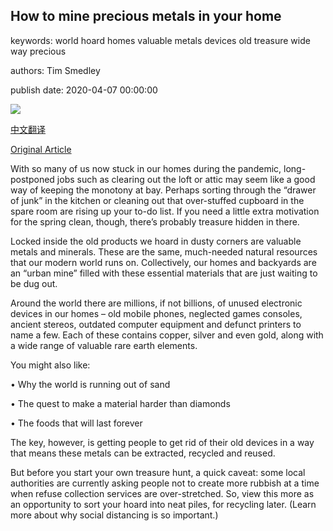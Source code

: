 ## How to mine precious metals in your home

keywords: world hoard homes valuable metals devices old treasure wide way precious

authors: Tim Smedley

publish date: 2020-04-07 00:00:00

![](https://ichef.bbci.co.uk/wwfeatures/live/624_351/images/live/p0/88/x0/p088x057.jpg)

[中文翻译](How%20to%20mine%20precious%20metals%20in%20your%20home_zh.md)

[Original Article](https://www.bbc.com/future/article/20200407-urban-mining-how-your-home-may-be-a-gold-mine)

With so many of us now stuck in our homes during the pandemic, long-postponed jobs such as clearing out the loft or attic may seem like a good way of keeping the monotony at bay. Perhaps sorting through the “drawer of junk” in the kitchen or cleaning out that over-stuffed cupboard in the spare room are rising up your to-do list. If you need a little extra motivation for the spring clean, though, there’s probably treasure hidden in there.

Locked inside the old products we hoard in dusty corners are valuable metals and minerals. These are the same, much-needed natural resources that our modern world runs on. Collectively, our homes and backyards are an “urban mine” filled with these essential materials that are just waiting to be dug out.

Around the world there are millions, if not billions, of unused electronic devices in our homes – old mobile phones, neglected games consoles, ancient stereos, outdated computer equipment and defunct printers to name a few. Each of these contains copper, silver and even gold, along with a wide range of valuable rare earth elements.

You might also like:

• Why the world is running out of sand

• The quest to make a material harder than diamonds

• The foods that will last forever

The key, however, is getting people to get rid of their old devices in a way that means these metals can be extracted, recycled and reused.

But before you start your own treasure hunt, a quick caveat: some local authorities are currently asking people not to create more rubbish at a time when refuse collection services are over-stretched. So, view this more as an opportunity to sort your hoard into neat piles, for recycling later. (Learn more about why social distancing is so important.)